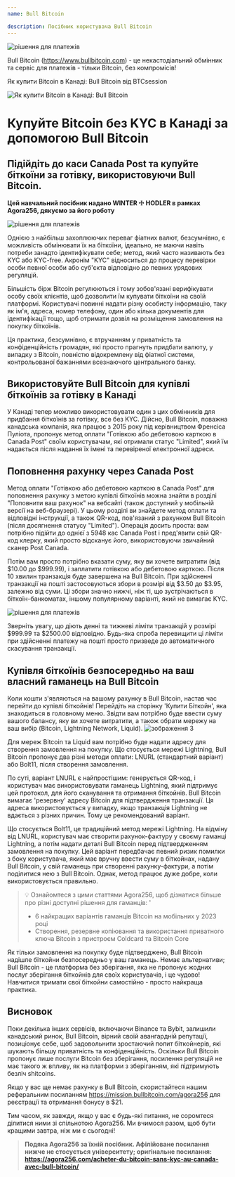 ```yaml
---
name: Bull Bitcoin

description: Посібник користувача Bull Bitcoin
---
```


![рішення для платежів](assets/cover.webp)

Bull Bitcoin (https://www.bullbitcoin.com) - це некастодіальний обмінник та сервіс для платежів - тільки Bitcoin, без компромісів!

Як купити Bitcoin в Канаді: Bull Bitcoin від BTCsession

![Як купити Bitcoin в Канаді: Bull Bitcoin](https://youtu.be/aKs8bKwLjJQ)

# Купуйте Bitcoin без KYC в Канаді за допомогою Bull Bitcoin

## Підійдіть до каси Canada Post та купуйте біткоїни за готівку, використовуючи Bull Bitcoin.

**Цей навчальний посібник надано WINTER ☩ HODLER в рамках Agora256, дякуємо за його роботу**

![рішення для платежів](assets/1.webp)

Однією з найбільш захоплюючих переваг фіатних валют, безсумнівно, є можливість обмінювати їх на біткоїни, ідеально, не маючи навіть потреби занадто ідентифікувати себе; метод, який часто називають без KYC або KYC-free. Акронім "KYC" відноситься до процесу перевірки особи певної особи або суб'єкта відповідно до певних урядових регуляцій.

Більшість бірж Bitcoin регулюються і тому зобов'язані верифікувати особу своїх клієнтів, щоб дозволити їм купувати біткоїни на своїй платформі. Користувачі повинні надати різну особисту інформацію, таку як ім'я, адреса, номер телефону, один або кілька документів для ідентифікації тощо, щоб отримати дозвіл на розміщення замовлення на покупку біткоїнів.

Ця практика, безсумнівно, є втручанням у приватність та конфіденційність громадян, які просто прагнуть придбати валюту, у випадку з Bitcoin, повністю відокремлену від фіатної системи, контрольованої бажаннями всезнаючого центрального банку.

## Використовуйте Bull Bitcoin для купівлі біткоїнів за готівку в Канаді

У Канаді тепер можливо використовувати один з цих обмінників для придбання біткоїнів за готівку, все без KYC. Дійсно, Bull Bitcoin, поважна канадська компанія, яка працює з 2015 року під керівництвом Френсіса Пуліота, пропонує метод оплати "Готівкою або дебетовою карткою в Canada Post" своїм користувачам, які отримали статус "Limited", який їм надається після надання їх імені та перевіреної електронної адреси.

## Поповнення рахунку через Canada Post

Метод оплати "Готівкою або дебетовою карткою в Canada Post" для поповнення рахунку з метою купівлі біткоїнів можна знайти в розділі "Поповнити ваш рахунок" на вебсайті (також доступний у мобільній версії на веб-браузері). У цьому розділі ви знайдете метод оплати та відповідні інструкції, а також QR-код, пов'язаний з рахунком Bull Bitcoin (після досягнення статусу "Limited").
Операція досить проста: вам потрібно підійти до однієї з 5948 кас Canada Post і пред'явити свій QR-код клерку, який просто відсканує його, використовуючи звичайний сканер Post Canada.

Потім вам просто потрібно вказати суму, яку ви хочете витратити (від $10.00 до $999.99), і заплатити готівкою або дебетовою карткою. Після 10 хвилин транзакція буде завершена на Bull Bitcoin. При здійсненні транзакції на пошті застосовуються збори в розмірі від $3.50 до $3.95, залежно від суми. Ці збори значно нижчі, ніж ті, що зустрічаються в біткоїн-банкоматах, іншому популярному варіанті, який не вимагає KYC.

![рішення для платежів](assets/2.webp)

Зверніть увагу, що діють денні та тижневі ліміти транзакцій у розмірі $999.99 та $2500.00 відповідно. Будь-яка спроба перевищити ці ліміти при здійсненні платежу на пошті просто призведе до автоматичного скасування транзакції.

## Купівля біткоїнів безпосередньо на ваш власний гаманець на Bull Bitcoin
Коли кошти з'являються на вашому рахунку в Bull Bitcoin, настав час перейти до купівлі біткойнів! Перейдіть на сторінку 'Купити Біткойн', яка знаходиться в головному меню. Звідти вам потрібно буде ввести суму вашого балансу, яку ви хочете витратити, а також обрати мережу на ваш вибір (Bitcoin, Lightning Network, Liquid).
![зображення 3](assets/3.webp)

Для мереж Bitcoin та Liquid вам потрібно буде надати адресу для створення замовлення на покупку. Що стосується мережі Lightning, Bull Bitcoin пропонує два різні методи оплати: LNURL (стандартний варіант) або Bolt11, після створення замовлення.

По суті, варіант LNURL є найпростішим: генерується QR-код, і користувач має використовувати гаманець Lightning, який підтримує цей протокол, для його сканування та отримання біткойнів. Bull Bitcoin вимагає 'резервну' адресу Bitcoin для підтвердження транзакції. Ця адреса використовується у випадку, якщо транзакція Lightning не вдається з різних причин. Тому це рекомендований варіант.

Що стосується Bolt11, це традиційний метод мережі Lightning. На відміну від LNURL, користувач має створити рахунок-фактуру у своєму гаманці Lightning, а потім надати деталі Bull Bitcoin перед підтвердженням замовлення на покупку. Цей варіант передбачає певний ризик помилки з боку користувача, який має вручну ввести суму в біткойнах, надану Bull Bitcoin, у свій гаманець при створенні рахунку-фактури, а потім поділитися нею з Bull Bitcoin. Однак, метод працює дуже добре, коли використовується правильно.

> 💡 Ознайомтеся з цими статтями Agora256, щоб дізнатися більше про різні доступні рішення для гаманців:
> '
>
> - 6 найкращих варіантів гаманців Bitcoin на мобільних у 2023 році
> - Створення, резервне копіювання та використання приватного ключа Bitcoin з пристроєм Coldcard та Bitcoin Core

Як тільки замовлення на покупку буде підтверджено, Bull Bitcoin надішле біткойни безпосередньо у ваш гаманець. Немає альтернативи; Bull Bitcoin - це платформа без зберігання, яка не пропонує жодних послуг зберігання біткойнів для своїх користувачів, і це чудово! Навчитися тримати свої біткойни самостійно - просто найкраща практика.

## Висновок

Поки декілька інших сервісів, включаючи Binance та Bybit, залишили канадський ринок, Bull Bitcoin, вірний своїй авангардній репутації, позиціонує себе, щоб задовольнити зростаючий попит біткойнерів, які шукають більшу приватність та конфіденційність. Оскільки Bull Bitcoin пропонує лише послуги Bitcoin без зберігання, посилення регуляцій не має такого ж впливу, як на платформи з зберіганням, які підтримують безліч shitcoins.

Якщо у вас ще немає рахунку в Bull Bitcoin, скористайтеся нашим реферальним посиланням https://mission.bullbitcoin.com/agora256 для реєстрації та отримання бонусу в $21.

Тим часом, як завжди, якщо у вас є будь-які питання, не соромтеся ділитися ними зі спільнотою Agora256. Ми вчимося разом, щоб бути кращими завтра, ніж ми є сьогодні!

> **Подяка Agora256 за їхній посібник. Афілійоване посилання нижче не стосується університету; оригінальне посилання: https://agora256.com/acheter-du-bitcoin-sans-kyc-au-canada-avec-bull-bitcoin/**